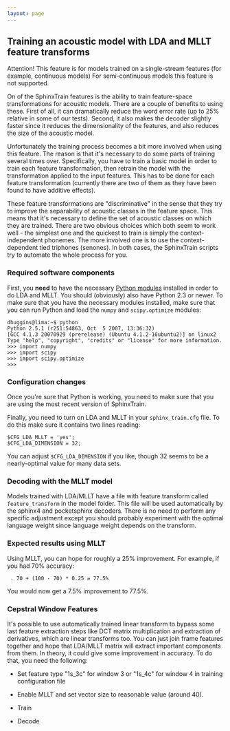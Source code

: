 ```yaml
---
layout: page 
---
```

## Training an acoustic model with LDA and MLLT feature transforms

Attention!  This feature is for models trained on a single-stream features (for 
example, continuous models) For semi-continuous models this feature is not 
supported.

On of the SphinxTrain features is the ability to train feature-space 
transformations for acoustic models.  There are a couple of benefits to using 
these.  First of all, it can dramatically reduce the word error rate (up to 25% 
relative in some of our tests).  Second, it also makes the decoder slightly 
faster since it reduces the dimensionality of the features, and also reduces 
the size of the acoustic model.

Unfortunately the training process becomes a bit more involved when using this 
feature.  The reason is that it's necessary to do some parts of training 
several times over.  Specifically, you have to train a basic model in order to 
train each feature transformation, then retrain the model with the 
transformation applied to the input features.  This has to be done for each 
feature transformation (currently there are two of them as they have been found 
to have additive effects).

These feature transformations are "discriminative" in the sense that they try 
to improve the separability of acoustic classes in the feature space.  This 
means that it's necessary to define the set of acoustic classes on which they 
are trained.  There are two obvious choices which both seem to work well - the 
simplest one and the quickest to train is simply the context-independent 
phonemes.  The more involved one is to use the context-dependent tied triphones 
(senones).  In both cases, the SphinxTrain scripts try to automate the whole 
process for you.

### Required software components

First, you **need** to have the necessary [Python 
modules](InstallingPythonStuff) installed in order to do LDA and MLLT.  You 
should (obviously) also have Python 2.3 or newer.  To make sure that you have 
the necessary modules installed, make sure that you can run Python and load the 
`numpy` and `scipy.optimize` modules:

	
	dhuggins@lima:~$ python
	Python 2.5.1 (r251:54863, Oct  5 2007, 13:36:32)
	[GCC 4.1.3 20070929 (prerelease) (Ubuntu 4.1.2-16ubuntu2)] on linux2
	Type "help", "copyright", "credits" or "license" for more information.
	>>> import numpy
	>>> import scipy
	>>> import scipy.optimize
	>>>


### Configuration changes

Once you're sure that Python is working, you need to make sure that you are 
using the most recent version of SphinxTrain.

Finally, you need to turn on LDA and MLLT in your `sphinx_train.cfg` file.  To 
do this make sure it contains two lines reading:

	
	$CFG_LDA_MLLT = 'yes';
	$CFG_LDA_DIMENSION = 32;


You can adjust `$CFG_LDA_DIMENSION` if you like, though 32 seems to be a 
nearly-optimal value for many data sets.

### Decoding with the MLLT model

Models trained with LDA/MLLT have a file with feature transform called 
`feature_transform` in the model folder. This file will be used automatically 
by the sphinx4 and pocketsphinx decoders. There is no need to perform any 
specific adjustment except you should probably experiment with the optimal 
language weight since language weight depends on the transform.


### Expected results using MLLT

Using MLLT, you can hope for roughly a 25% improvement.  For example, if you 
had 70% accuracy:

	
	 . 70 + (100 - 70) * 0.25 = 77.5% 


You would now get a 7.5% improvement to 77.5%.

### Cepstral Window Features

It's possible to use automatically trained linear transform to bypass some last 
feature extraction steps like DCT matrix multiplication and extraction of 
derivatives, which are linear transforms too. You can just join frame features 
together and hope that LDA/MLLT matrix will extract important components from 
them. In theory, it could give some improvement in accuracy. To do that, you 
need the following:


*  Set feature type "1s_3c" for window 3 or "1s_4c" for window 4 in training 
configuration file

*  Enable MLLT and set vector size to reasonable value (around 40).

*  Train

*  Decode


